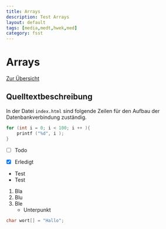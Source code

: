 ```yaml
---
title: Arrays
description: Test Arrays
layout: default
tags: [media,medt,hwek,med]
category: fsst
---
```


# Arrays

[Zur Übersicht](../index.md)

## Quelltextbeschreibung

In der Datei `index.html` sind folgende Zeilen für den Aufbau der Datenbankverbindung zuständig.

```c
for (int i = 0; i < 100; i ++ ){
    printf ("%d", i );
}
```


-[ ] Todo
-[x] Erledigt


* Test
* Test

1. Bla
1. Blu
1. Ble
    * Unterpunkt

```c
char wort[] = "Hallo";
```
